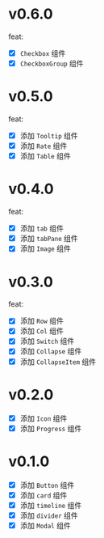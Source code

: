 # v0.6.0

feat:

-   [x] `Checkbox` 组件
-   [x] `CheckboxGroup` 组件

# v0.5.0

feat:

-   [x] 添加 `Tooltip` 组件
-   [x] 添加 `Rate` 组件
-   [x] 添加 `Table` 组件

# v0.4.0

feat:

-   [x] 添加 `tab` 组件
-   [x] 添加 `tabPane` 组件
-   [x] 添加 `Image` 组件

# v0.3.0

feat:

-   [x] 添加 `Row` 组件
-   [x] 添加 `Col` 组件
-   [x] 添加 `Switch` 组件
-   [x] 添加 `Collapse` 组件
-   [x] 添加 `CollapseItem` 组件

# v0.2.0

-   [x] 添加 `Icon` 组件
-   [x] 添加 `Progress` 组件

# v0.1.0

-   [x] 添加 `Button` 组件
-   [x] 添加 `card` 组件
-   [x] 添加 `timeline` 组件
-   [x] 添加 `divider` 组件
-   [x] 添加 `Modal` 组件
